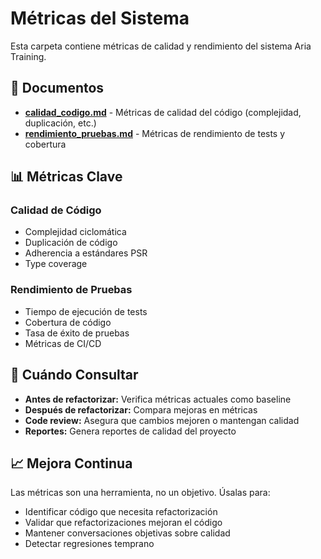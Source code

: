 # Métricas del Sistema

Esta carpeta contiene métricas de calidad y rendimiento del sistema Aria Training.

## 📄 Documentos

- **[calidad_codigo.md](calidad_codigo.md)** - Métricas de calidad del código (complejidad, duplicación, etc.)
- **[rendimiento_pruebas.md](rendimiento_pruebas.md)** - Métricas de rendimiento de tests y cobertura

## 📊 Métricas Clave

### Calidad de Código
- Complejidad ciclomática
- Duplicación de código
- Adherencia a estándares PSR
- Type coverage

### Rendimiento de Pruebas
- Tiempo de ejecución de tests
- Cobertura de código
- Tasa de éxito de pruebas
- Métricas de CI/CD

## 🎯 Cuándo Consultar

- **Antes de refactorizar:** Verifica métricas actuales como baseline
- **Después de refactorizar:** Compara mejoras en métricas
- **Code review:** Asegura que cambios mejoren o mantengan calidad
- **Reportes:** Genera reportes de calidad del proyecto

## 📈 Mejora Continua

Las métricas son una herramienta, no un objetivo. Úsalas para:
- Identificar código que necesita refactorización
- Validar que refactorizaciones mejoran el código
- Mantener conversaciones objetivas sobre calidad
- Detectar regresiones temprano
